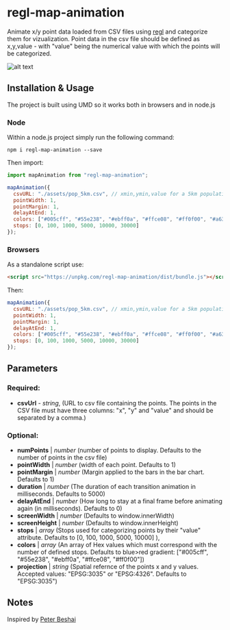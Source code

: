 # regl-map-animation

Animate x/y point data loaded from CSV files using [regl](https://github.com/regl-project/regl) and categorize them for vizualization. Point data in the csv file should be defined as x,y,value - with "value" being the numerical value with which the points will be categorized.

![alt text](https://github.com/eurostat/regl-map-animation/blob/master/preview.png)

## Installation & Usage

The project is built using UMD so it works both in browsers and in node.js

### Node

Within a node.js project simply run the following command:

`npm i regl-map-animation --save`

Then import:

```javascript
import mapAnimation from "regl-map-animation";

mapAnimation({
  csvURL: "./assets/pop_5km.csv", // xmin,ymin,value for a 5km population grid of Europe in EPSG 3035
  pointWidth: 1,
  pointMargin: 1,
  delayAtEnd: 1,
  colors: ["#005cff", "#55e238", "#ebff0a", "#ffce08", "#ff0f00", "#a6306f"],
  stops: [0, 100, 1000, 5000, 10000, 30000]
});
```

### Browsers

As a standalone script use:

```html
<script src="https://unpkg.com/regl-map-animation/dist/bundle.js"></script>
```

Then:

```javascript
mapAnimation({
  csvURL: "./assets/pop_5km.csv", // xmin,ymin,value for a 5km population grid of Europe in EPSG 3035
  pointWidth: 1,
  pointMargin: 1,
  delayAtEnd: 1,
  colors: ["#005cff", "#55e238", "#ebff0a", "#ffce08", "#ff0f00", "#a6306f"],
  stops: [0, 100, 1000, 5000, 10000, 30000]
});
```

## Parameters

### Required:

- **csvUrl** - _string_, (URL to csv file containing the points. The points in the CSV file must have three columns: "x", "y" and "value" and should be separated by a comma.)

### Optional:

- **numPoints** | _number_ (number of points to display. Defaults to the number of points in the csv file)
- **pointWidth** | _number_ (width of each point. Defaults to 1)
- **pointMargin** | _number_ (Margin applied to the bars in the bar chart. Defaults to 1)
- **duration** | _number_ (The duration of each transition animation in milliseconds. Defaults to 5000)
- **delayAtEnd** | _number_ (How long to stay at a final frame before animating again (in milliseconds). Defaults to 0)
- **screenWidth** | _number_ (Defaults to window.innerWidth)
- **screenHeight** | _number_ (Defaults to window.innerHeight)
- **stops** | _array_ (Stops used for categorizing points by their "value" attribute. Defaults to [0, 100, 1000, 5000, 10000] ),
- **colors** | _array_ (An array of Hex values which must correspond with the number of defined stops. Defaults to blue>red gradient: ["#005cff", "#55e238", "#ebff0a", "#ffce08", "#ff0f00"])
- **projection** | _string_ (Spatial refernce of the points x and y values. Accepted values: "EPSG:3035" or "EPSG:4326". Defaults to "EPSG:3035")

## Notes

Inspired by [Peter Beshai](https://peterbeshai.com/blog/2017-05-26-beautifully-animate-points-with-webgl-and-regl/)
